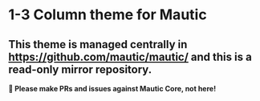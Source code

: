 # 1-3 Column theme for Mautic

## This theme is managed centrally in https://github.com/mautic/mautic/ and this is a read-only mirror repository.

**📣 Please make PRs and issues against Mautic Core, not here!**